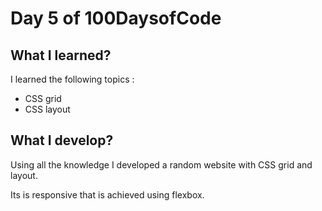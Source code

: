 # Day 5 of 100DaysofCode

## What I learned?

I learned the following topics :
- CSS grid
- CSS layout

## What I develop?

Using all the knowledge I developed a random website with CSS grid and layout.

Its is responsive that is achieved using flexbox.
